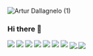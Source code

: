 ![Artur Dallagnelo (1)](https://user-images.githubusercontent.com/32969756/122945331-e5b9c900-d34e-11eb-88db-88bba86224dd.png)

### Hi there 👋

<!--
**ArturDallagnelo/ArturDallagnelo** is a ✨ _special_ ✨ repository because its `README.md` (this file) appears on your GitHub profile.

Here are some ideas to get you started:

- 🔭 I’m currently working on ...
- 🌱 I’m currently learning ...
- 👯 I’m looking to collaborate on ...
- 🤔 I’m looking for help with ...
- 💬 Ask me about ...
- 📫 How to reach me: ...
- 😄 Pronouns: ...
- ⚡ Fun fact: ...
-->

<img src="https://img.shields.io/badge/JavaScript-F7DF1E?style=for-the-badge&logo=javascript&logoColor=black" />
<img src="https://img.shields.io/badge/Java-ED8B00?style=for-the-badge&logo=java&logoColor=white" />
<img src="https://img.shields.io/badge/PHP-777BB4?style=for-the-badge&logo=php&logoColor=white" />
<img src="https://img.shields.io/badge/MySQL-00000F?style=for-the-badge&logo=mysql&logoColor=white" />
<img src="https://img.shields.io/badge/Shell_Script-121011?style=for-the-badge&logo=gnu-bash&logoColor=white" />
<img src="https://img.shields.io/badge/Docker-2CA5E0?style=for-the-badge&logo=docker&logoColor=white" />
<img src="https://img.shields.io/badge/Git-F05032?style=for-the-badge&logo=git&logoColor=white" />

<a href =" https://github.com/ArturDallagnelo/github-readme-stats">
  <img align ="center" src ="https://github-readme-stats.vercel.app/api?username=ArturDallagnelo&show_icons=true&theme=merko"/>
</a>
<a href ="https://github.com/ArturDallagnelo/convoychat"> 
  <img align ="center" src ="https://github-readme-stats.vercel.app/api/top-langs/?username=ArturDallagnelo&langs_count=8]"/>
</a>

